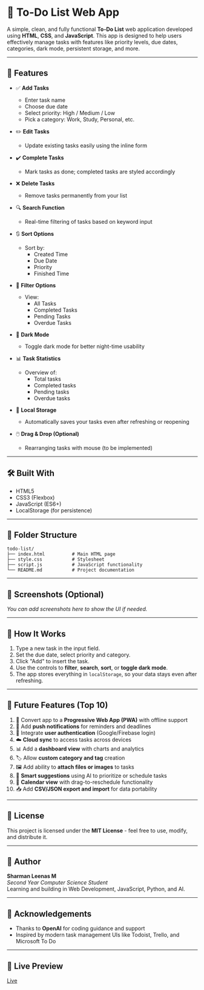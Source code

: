 # 📝 To-Do List Web App

A simple, clean, and fully functional **To-Do List** web application developed using **HTML**, **CSS**, and **JavaScript**. This app is designed to help users effectively manage tasks with features like priority levels, due dates, categories, dark mode, persistent storage, and more.

---

## 🚀 Features

- ✅ **Add Tasks**

  - Enter task name
  - Choose due date
  - Select priority: High / Medium / Low
  - Pick a category: Work, Study, Personal, etc.

- ✏️ **Edit Tasks**

  - Update existing tasks easily using the inline form

- ✔️ **Complete Tasks**

  - Mark tasks as done; completed tasks are styled accordingly

- ❌ **Delete Tasks**

  - Remove tasks permanently from your list

- 🔍 **Search Function**

  - Real-time filtering of tasks based on keyword input

- 🔃 **Sort Options**

  - Sort by:
    - Created Time
    - Due Date
    - Priority
    - Finished Time

- 🎯 **Filter Options**

  - View:
    - All Tasks
    - Completed Tasks
    - Pending Tasks
    - Overdue Tasks

- 🌙 **Dark Mode**

  - Toggle dark mode for better night-time usability

- 📊 **Task Statistics**

  - Overview of:
    - Total tasks
    - Completed tasks
    - Pending tasks
    - Overdue tasks

- 📁 **Local Storage**

  - Automatically saves your tasks even after refreshing or reopening

- 🖱️ **Drag & Drop (Optional)**
  - Rearranging tasks with mouse (to be implemented)

---

## 🛠️ Built With

- HTML5
- CSS3 (Flexbox)
- JavaScript (ES6+)
- LocalStorage (for persistence)

---

## 📂 Folder Structure

```
todo-list/
├── index.html          # Main HTML page
├── style.css           # Stylesheet
├── script.js           # JavaScript functionality
└── README.md           # Project documentation
```

---

## 📸 Screenshots (Optional)

_You can add screenshots here to show the UI if needed._

---

## 🧠 How It Works

1. Type a new task in the input field.
2. Set the due date, select priority and category.
3. Click "Add" to insert the task.
4. Use the controls to **filter**, **search**, **sort**, or **toggle dark mode**.
5. The app stores everything in `localStorage`, so your data stays even after refreshing.

---

## 🌱 Future Features (Top 10)

1. 📱 Convert app to a **Progressive Web App (PWA)** with offline support
2. 🔔 Add **push notifications** for reminders and deadlines
3. 🔐 Integrate **user authentication** (Google/Firebase login)
4. ☁️ **Cloud sync** to access tasks across devices
5. 📊 Add a **dashboard view** with charts and analytics
6. 🏷️ Allow **custom category and tag** creation
7. 🖼️ Add ability to **attach files or images** to tasks
8. 🧠 **Smart suggestions** using AI to prioritize or schedule tasks
9. 📅 **Calendar view** with drag-to-reschedule functionality
10. 📥 Add **CSV/JSON export and import** for data portability

---

## 📄 License

This project is licensed under the **MIT License** - feel free to use, modify, and distribute it.

---

## 👤 Author

**Sharman Leenas M**  
_Second Year Computer Science Student_  
Learning and building in Web Development, JavaScript, Python, and AI.

---

## 🙌 Acknowledgements

- Thanks to **OpenAI** for coding guidance and support
- Inspired by modern task management UIs like Todoist, Trello, and Microsoft To Do

---

## 🔗 Live Preview

[Live ](https://todolist-sharman.netlify.app/)
